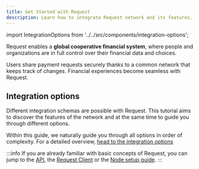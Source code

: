 ```yaml
---
title: Get Started with Request
description: Learn how to integrate Request network and its features.
---
```


import IntegrationOptions from '../../src/components/integration-options';

Request enables a **global cooperative financial system**, where people and organizations are in full control over their financial data and choices.

Users share payment requests securely thanks to a common network that keeps track of changes. Financial experiences become seamless with Request.

## Integration options

Different integration schemas are possible with Request. This tutorial aims to discover the features of the network and at the same time to guide you through different options.

<IntegrationOptions />

Within this guide, we naturally guide you through all options in order of complexity. For a detailed overview, [head to the integration options](/integration-options)

:::info
If you are already familiar with basic concepts of Request, you can jump to the [API](./3-Portal-API/0-portal-intro.md), the [Request Client](./5-request-client/0-intro.md) or the [Node setup guide](./6-hosting-a-node/0-intro.md).
:::
